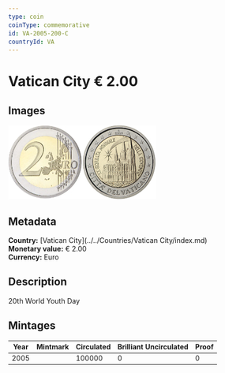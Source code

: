 ```yaml
---
type: coin
coinType: commemorative
id: VA-2005-200-C
countryId: VA
---
```


# Vatican City € 2.00

## Images

<img src="../../Images/common-2002-200.webp" height="150" alt="Front image"><img src="Images/VA-2005-200.webp" height="150" alt="Back image">

## Metadata

**Country:** [Vatican City](../../Countries/Vatican City/index.md)\
**Monetary value:** € 2.00\
**Currency:** Euro

## Description
20th World Youth Day

## Mintages

| Year | Mintmark | Circulated | Brilliant Uncirculated | Proof |
| ---- | -------- | ---------- | ---------------------- | ----- |
| 2005 | | 100000 | 0 | 0 |
